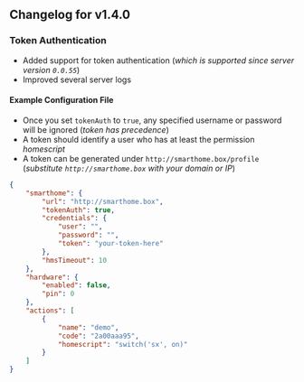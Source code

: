 ## Changelog for v1.4.0

### Token Authentication
- Added support for token authentication (*which is supported since server version `0.0.55`*)
- Improved several server logs

#### Example Configuration File
- Once you set `tokenAuth` to `true`, any specified username or password will be ignored (*token has precedence*)
- A token should identify a user who has at least the permission *homescript*
- A token can be generated under `http://smarthome.box/profile` (*substitute `http://smarthome.box` with your domain or IP*)

```json
{
	"smarthome": {
		"url": "http://smarthome.box",
		"tokenAuth": true,
		"credentials": {
			"user": "",
			"password": "",
			"token": "your-token-here"
		},
		"hmsTimeout": 10
	},
	"hardware": {
		"enabled": false,
		"pin": 0
	},
	"actions": [
		{
			"name": "demo",
			"code": "2a00aaa95",
			"homescript": "switch('sx', on)"
		}
	]
}
```



